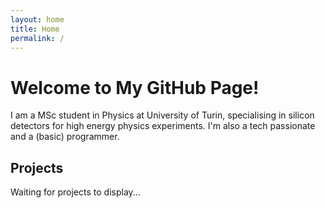 ```yaml
---
layout: home
title: Home
permalink: /
---
```

# Welcome to My GitHub Page!

I am a MSc student in Physics at University of Turin, specialising in silicon detectors for high energy physics experiments. I'm also a tech passionate and a (basic) programmer.

## Projects
Waiting for projects to display...

